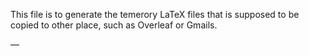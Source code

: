 This file is to generate the temerory LaTeX files that is supposed to be copied to other place, such as Overleaf or Gmails.

—

